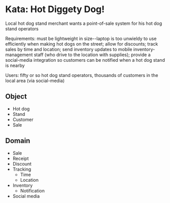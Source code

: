 # Kata: Hot Diggety Dog!

Local hot dog stand merchant wants a point-of-sale system for his hot dog stand operators

Requirements: must be lightweight in size--laptop is too unwieldy to use efficiently when making hot dogs on the street;
allow for discounts; track sales by time and location; send inventory updates to mobile inventory-management staff
(who drive to the location with supplies); provide a social-media integration so customers can be notified when a hot
dog stand is nearby

Users: fifty or so hot dog stand operators, thousands of customers in the local area (via social-media)

## Object

* Hot dog
* Stand
* Customer
* Sale

## Domain

* Sale
* Receipt
* Discount
* Tracking
  * Time
  * Location
* Inventory
  * Notification
* Social media
